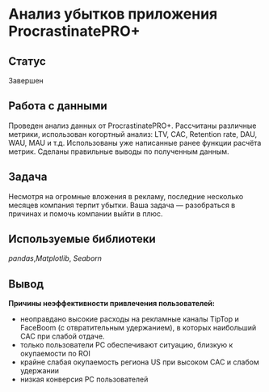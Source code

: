 # Анализ убытков приложения ProcrastinatePRO+

## Статус

Завершен

## Работа с данными

Проведен анализ данных от ProcrastinatePRO+.
Рассчитаны различные метрики, использован когортный анализ: LTV, CAC, Retention rate, DAU, WAU, MAU и т.д. 
Использованы уже написанные ранее функции расчёта метрик. Сделаны правильные выводы по полученным данным.

## Задача

Несмотря на огромные вложения в рекламу, последние несколько месяцев компания терпит убытки. Ваша задача — разобраться в причинах и помочь компании выйти в плюс.

## Используемые библиотеки
*pandas*,*Matplotlib*, *Seaborn*

## Вывод

**Причины неэффективности привлечения пользователей:**
- неоправдано высокие расходы на рекламные каналы TipTop и FaceBoom (с отвратительным удержанием), в которых наибольший CAC при слабой отдаче.  
- только пользователи PC обеспечивают ситуацию, близкую к окупаемости по ROI
- крайне слабая окупаемость региона US при высоком CAC и слабом удержании
- низкая конверсия PC пользователей


